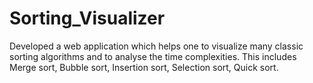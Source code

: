 # Sorting_Visualizer
Developed a web application which helps one to visualize many classic sorting algorithms and to analyse the time
complexities.
This includes Merge sort, Bubble sort, Insertion sort, Selection sort, Quick sort.
